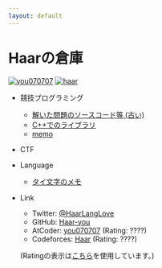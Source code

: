 ```yaml
---
layout: default
---
```


<script src="https://ajax.googleapis.com/ajax/libs/jquery/3.4.1/jquery.min.js"></script>
<script type="text/javascript" src="js/fetch_ratings.js"></script>

# Haarの倉庫 
[![you070707](https://img.shields.io/endpoint?url=https%3A%2F%2Fatcoder-badges.now.sh%2Fapi%2Fatcoder%2Fjson%2Fyou070707)](https://atcoder.jp/users/you070707)
[![haar](https://img.shields.io/endpoint?url=https%3A%2F%2Fatcoder-badges.now.sh%2Fapi%2Fcodeforces%2Fjson%2Fhaar)](https://codeforces.com/profile/haar)

- 競技プログラミング
  - [解いた問題のソースコード等 (古い)](https://github.com/Haar-you/competitive_programming)
  - [C++でのライブラリ](https://haar-you.github.io/kyopro-lib/)
  - [memo](./kyopro)

- CTF

- Language
  - [タイ文字のメモ](https://haar-you.github.io/language/thai/thai_script/)

- Link
  - Twitter: [@HaarLangLove](https://twitter.com/HaarLangLove)
  - GitHub: [Haar-you](https://github.com/Haar-you)
  - AtCoder: [you070707](https://atcoder.jp/users/you070707) (Rating: <span id="atcoder-rating">????</span>)
  - Codeforces: [Haar](https://codeforces.com/profile/Haar) (Rating: <span id="codeforces-rating">????</span>)
  
  (Ratingの表示は[こちら](https://algon-320.hatenablog.com/entry/2019/04/06/011234)を使用しています。)



<script>
    fetch_ratings();
</script>
